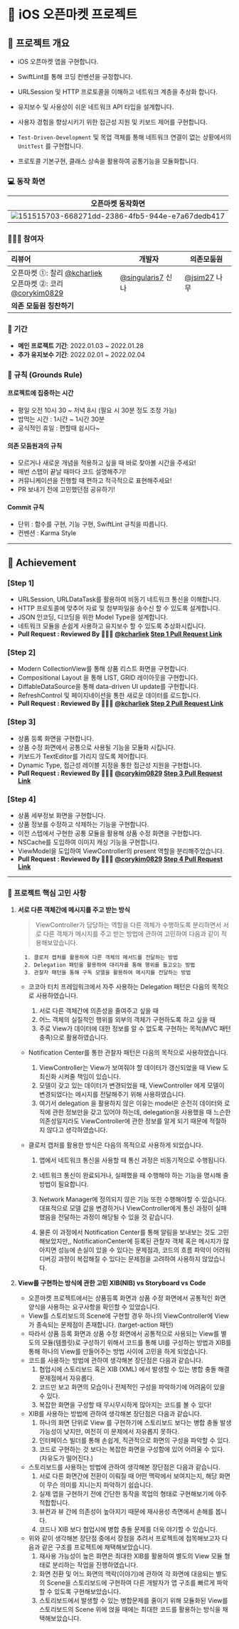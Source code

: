 # 🧮 **iOS 오픈마켓 프로젝트**



## 🧐 프로젝트 개요

- iOS 오픈마켓 앱을 구현합니다.

- SwiftLint를 통해 코딩 컨벤션을 규정합니다.

- URLSession 및 HTTP 프로토콜을 이해하고 네트워크 계층을 추상화 합니다.

- 유지보수 및 사용성이 쉬운 네트워크 API 타입을 설계합니다.

- 사용자 경험을 향상시키기 위한 접근성 지원 및 키보드 제어를 구현합니다.

- `Test-Driven-Development` 및 목업 객체를 통해 네트워크 연결이 없는 상황에서의 `UnitTest` 를 구현합니다.

- 프로토콜 기본구현, 클래스 상속을 활용하여 공통기능을 모듈화합니다.

  

### 💻 동작 화면

|                      오픈마켓 동작화면                       |
| :----------------------------------------------------------: |
| ![151515703-668271dd-2386-4fb5-944e-e7a67dedb417](https://user-images.githubusercontent.com/25794814/151515703-668271dd-2386-4fb5-944e-e7a67dedb417.gif) |



### 🧑🏻‍💻 **참여자**

| 리뷰어                                                       | 개발자                                            | 의존모둠원                                |
| :----------------------------------------------------------- | ------------------------------------------------- | ----------------------------------------- |
| 오픈마켓 ⓵: 찰리 [@kcharliek](https://github.com/kcharliek) <br />오픈마켓 ⓶: 코리 [@corykim0829](https://github.com/corykim0829) | [@singularis7](https://github.com/smart8612) 신나 | [@jsim27](https://github.com/jsim27) 나무 |
| **의존 모둠원 칭찬하기**                                     |                                                   |                                           |



### 📆 **기간**

* **메인 프로젝트 기간**: 2022.01.03 ~ 2022.01.28
* **추가 유지보수 기간**: 2022.02.01 ~ 2022.02.04



### 📖 규칙 (Grounds Rule)

#### 프로젝트에 집중하는 시간

- 평일 오전 10시 30 ~ 저녁 8시 (필요 시 30분 정도 조정 가능)
- 밥먹는 시간 : 1시간 ~ 1시간 30분
- 공식적인 휴일 : 편할때 쉽시다~

#### 의존 모둠원과의 규칙

- 모르거나 새로운 개념을 적용하고 싶을 때 바로 찾아볼 시간을 주세요!
- 매번 스탭이 끝날 때마다 코드 설명해주기!
- 커뮤니케이션을 진행할 때 편하고 적극적으로 표현해주세요!
- PR 보내기 전에 고민했던점 공유하기!

#### Commit 규칙

* 단위 : 함수를 구현, 기능 구현, SwiftLint 규칙을 따릅니다.
* 컨벤션 : Karma Style



---



## 🥳 **Achievement**



### [Step 1]

- URLSession, URLDataTask를 활용하여 비동기 네트워크 통신을 이해합니다.
- HTTP 프로토콜에 맞추어 자료 및 첨부파일을 송수신 할 수 있도록 설계합니다.
- JSON 인코딩, 디코딩을 위한 Model Type을 설계합니다.
- 네트워크 모듈을 손쉽게 사용하고 유지보수 할 수 있도록 추상화시킵니다.
- **Pull Request : Reviewed By 🧑🏻‍💻 [@kcharliek](https://github.com/kcharliek) [Step 1 Pull Request Link](https://github.com/yagom-academy/ios-open-market/pull/85)** 



### [Step 2]

- Modern CollectionView를 통해 상품 리스트 화면을 구현합니다.
- Compositional Layout 을 통해 LIST, GRID 레이아웃을 구현합니다.
- DiffableDataSource을 통해 data-driven UI update를 구현합니다.
- RefreshControl 및 페이지네이션을 통한 새로운 데이터를 로드합니다.
- **Pull Request : Reviewed By 🧑🏻‍💻 [@kcharliek](https://github.com/kcharliek) [Step 2 Pull Request Link](https://github.com/yagom-academy/ios-open-market/pull/103)** 



### [Step 3]

- 상품 등록 화면을 구현합니다.
- 상품 수정 화면에서 공통으로 사용될 기능을 모듈화 시킵니다.
- 키보드가 TextEditor를 가리지 않도록 제어합니다.
- Dynamic Type, 접근성 레이블 지정을 통한 접근성 지원을 구현합니다.
- **Pull Request : Reviewed By 🧑🏻‍💻 [@corykim0829](https://github.com/corykim0829) [Step 3 Pull Request Link](https://github.com/yagom-academy/ios-open-market/pull/108#issue-1109235800)** 



### [Step 4]

* 상품 세부정보 화면을 구현합니다.
* 상품 정보를 수정하고 삭제하는 기능을 구현합니다.
* 이전 스텝에서 구현한 공통 모듈을 활용해 상품 수정 화면을 구현합니다.
* NSCache를 도입하여 이미지 캐싱 기능을 구현합니다.
* ViewModel을 도입하여 ViewController의 present 역할을 분리해주었습니다.
* **Pull Request : Reviewed By 🧑🏻‍💻 [@corykim0829](https://github.com/corykim0829) [Step 4 Pull Request Link](https://github.com/yagom-academy/ios-open-market/pull/108#issuecomment-1024005531)** 

---

### 🎼 프로젝트 핵심 고민 사항

1. **서로 다른 객체간에 메시지를 주고 받는 방식**

   > ViewController가 담당하는 역할을 다른 객체가 수행하도록 분리하면서 서로 다른 객체가 메시지를 주고 받는 방법에 관하여 고민하여 다음과 같이 적용해보았습니다.

         1. 클로저 캡처를 활용하여 다른 객체의 메서드를 전달하는 방법
         2. Delegation 패턴을 활용하여 대리자를 통해 행위를 들고오는 방법
         3. 관찰자 패턴을 통해 구독 모델을 활용하여 메시지를 전달하는 방법

   * 코코아 터치 프레임워크에서 자주 사용하는 Delegation 패턴은 다음의 목적으로 사용하였습니다.

     1. 서로 다른 객체간에 의존성을 줄여주고 싶을 때
     2. 어느 객체의 실질적인 행위를 외부의 객체가 구현하도록 하고 싶을 때
     3. 주로 View가 데이터에 대한 정보를 알 수 없도록 구현하는 목적(MVC 패턴 충족)으로 활용하였습니다.

   * Notification Center를 통한 관찰자 패턴은 다음의 목적으로 사용하였습니다.

     1. ViewController는 View가 보여줘야 할 데이터가 갱신되었을 때 View 도 최신화 시켜줄 책임이 있습니다.
     2. 모델이 갖고 있는 데이터가 변경되었을 때, ViewController 에게 모델이 변경되었다는 메시지를 전달해주기 위해 사용하였습니다.
     3. 여기서 delegation 을 활용하지 않은 이유는 model은 순전히 데이터와 로직에 관한 정보만을 갖고 있어야 하는데, delegation을 사용했을 때 느슨한 의존성일지라도 ViewController에 관한 정보를 알게 되기 때문에 적절하지 않다고 생각하였습니다. 

   * 클로저 캡처를 활용한 방식은 다음의 목적으로 사용하게 되었습니다.

     1. 앱에서 네트워크 통신을 사용할 때 통신 과정은 비동기적으로 수행됩니다.

     2. 네트워크 통신이 완료되거나, 실패했을 때 수행해야 하는 기능을 명시해 줄 방법이 필요합니다.

     3. Network Manager에 정의되지 않은 기능 또한 수행해야할 수 있습니다. 대표적으로 모델 값을 변경하거나 ViewController에게 통신 과정이 실패했음을 전달하는 과정이 해당될 수 있을 것 같습니다.

     4. 물론 이 과정에서 Notification Center를 통해 알림을 보내보는 것도 고민해보았지만,, NotificationCenter에 등록된 관찰자 객체 혹은 메시지가 많아지면 성능에 손실이 있을 수 있다는 문제점과, 코드의 흐름 파악이 어려워 디버깅 과정이 복잡해질 수 있다는 문제점을 고려하여 사용하지 않았습니다.

        

2. **View를 구현하는 방식에 관한 고민 XIB(NIB) vs Storyboard vs Code**
   
   * 오픈마켓 프로젝트에서는 상품등록 화면과 상품 수정 화면에서 공통적인 화면 양식을 사용하는 요구사항을 확인할 수 있었습니다.
   * View를 스토리보드의 Scene에 구현할 경우 하나의 ViewController에 View가 종속되는 문제점이 존재합니다. (target-action 패턴)
   * 따라서 상품 등록 화면과 상품 수정 화면에서 공통적으로 사용되는 View를 별도의 모듈(템플릿)로 구성하기 위해서 코드를 통해 UI를 구성하는 방법과 XIB를 통해 하나의 View를 만들어주는 방법 사이에 고민을 하게 되었습니다.
   * 코드를 사용하는 방법에 관하여 생각해본 장단점은 다음과 같습니다. 
     1. 협업시에 스토리보드 혹은 XIB (XML) 에서 발생할 수 있는 병합 충돌 해결 문제점에서 자유롭다.
     2. 코드만 보고 화면의 모습이나 전체적인 구성을 파악하기에 어려움이 있을 수 있다.
     3. 복잡한 화면을 구성할 때 무시무시하게 많아지는 코드를 볼 수 있다!
   * XIB를 사용하는 방법에 관하여 생각해본 장단점은 다음과 같습니다.
     1. 하나의 화면 단위로 View 를 구현하기에 스토리보드 보다는 병합 충돌 발생가능성이 낮지만, 여전히 이 문제에서 자유롭지 못하다.
     2. 인터페이스 빌더를 통해 손쉽게, 직관적으로 화면의 구성을 파악할 수 있다.
     3. 코드로 구현하는 것 보다는 복잡한 화면을 구성함에 있어 어려울 수 있다. (자유도가 떨어진다.) 
   * 스토리보드를 사용하는 방법에 관하여 생각해본 장단점은 다음과 같습니다.
     1. 서로 다른 화면간에 전환이 이뤄질 때 어떤 맥락에서 보여지는지, 해당 화면이 무슨 의미를 지니는지 파악하기 쉽습니다.
     2. 실제 앱을 구현하기 전에 간단한 동작을 목업의 형태로 구현해보기에 아주 적합합니다.
     3. 뷰컨과 뷰 간에 의존성이 높아지기 때문에 재사용성 측면에서 손해를 봅니다.
     4. 코드나 XIB 보다 협업시에 병합 충돌 문제를 더욱 야기할 수 있습니다. 
   * 위와 같이 생각해본 장단점 중에서 장점을 추려서 프로젝트에 접목해보고자 다음과 같은 구조를 프로젝트에 채택해보았습니다. 
     1. 재사용 가능성이 높은 화면은 최대한 XIB를 활용하여 별도의 View 모듈 형태로 분리하는 작업을 진행하였습니다.
     2. 화면 전환 및 어느 화면의 맥락(이야기)에 관하여 각 화면에 대응되는 별도의 Scene을 스토리보드에 구현하여 다른 개발자가 앱 구조를 빠르게 파악할 수 있도록 구현해보았습니다.
     3. 스토리보드에서 발생할 수 있는 병합문제를 줄이기 위해 모듈화된 View를 스토리보드의 Scene 위에 얹을 때에는 최대한 코드를 활용하는 방식을 채택해보았습니다.
